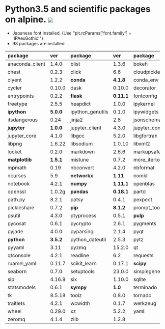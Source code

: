 Python3.5 and scientific packages on alpine.  [![](https://badge.imagelayers.io/tsutomu7/alpine-python:latest.svg)](https://imagelayers.io/?images=tsutomu7/alpine-python:latest)
========

- Japanese font installed. (Use "plt.rcParams['font.family'] = 'IPAexGothic'")
- 98 packages are installed.

package|ver|package|ver|package|ver
:--|:--|:--|:--|:--|:--
anaconda_client|1.4.0|blist|1.3.6|bokeh|0.12.0
chest|0.2.3|click|6.6|cloudpickle|0.2.1
clyent|1.2.2|**conda**|**4.1.8**|conda_env|2.5.1
cycler|0.10.0|dask|0.10.0|decorator|4.0.10
entrypoints|0.2.2|**flask**|**0.11.1**|fontconfig|2.11.1
freetype|2.5.5|heapdict|1.0.0|ipykernel|4.3.1
**ipython**|**5.0.0**|ipython_genutils|0.1.0|ipywidgets|4.1.1
itsdangerous|0.24|jinja2|2.8|jsonschema|2.5.1
**jupyter**|**1.0.0**|jupyter_client|4.3.0|jupyter_console|5.0.0
jupyter_core|4.1.0|libgcc|5.2.0|libgfortran|3.0.0
libpng|1.6.22|libsodium|1.0.10|libxml2|2.9.2
locket|0.2.0|markdown|2.6.6|markupsafe|0.23
**matplotlib**|**1.5.1**|mistune|0.7.2|more_itertools|2.2
mpmath|0.19|nbconvert|4.2.0|nbformat|4.0.1
ncurses|5.9|**networkx**|**1.11**|nomkl|1.0
notebook|4.2.1|**numpy**|**1.11.1**|openblas|0.2.14
openssl|1.0.2g|**pandas**|**0.18.1**|partd|0.3.4
path.py|8.2.1|patsy|0.4.1|pexpect|4.0.1
pickleshare|0.7.2|**pip**|**8.1.2**|prompt_toolkit|1.0.3
psutil|4.3.0|ptyprocess|0.5.1|**pulp**|**1.6.1**
pycosat|0.6.1|pycrypto|2.6.1|pygments|2.1.3
pyjade|4.0.0|pyparsing|2.1.4|pyqt|4.11.4
**python**|**3.5.2**|python_dateutil|2.5.3|pytz|2016.4
pyyaml|3.11|pyzmq|15.2.0|qt|4.8.7
qtconsole|4.2.1|readline|6.2|requests|2.9.1
ruamel_yaml|0.11.7|scikit_learn|0.17.1|**scipy**|**0.17.1**
seaborn|0.7.0|setuptools|23.0.0|simplegeneric|0.8.1
sip|4.16.9|six|1.10.0|sqlite|3.13.0
statsmodels|0.6.1|**sympy**|**1.0**|terminado|0.6
tk|8.5.18|toolz|0.8.0|tornado|4.3
traitlets|4.2.1|wcwidth|0.1.7|werkzeug|0.11.10
wheel|0.29.0|xz|5.2.2|yaml|0.1.6
zeromq|4.1.4|zlib|1.2.8|
